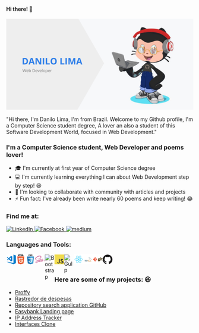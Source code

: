 #### Hi there! :wave:

<img  id="imagheader" src="https://github.com/DaniloLima122/DaniloLima122/blob/master/bannerWeb.png">
<p>"Hi there, I'm Danilo Lima, I'm from Brazil. Welcome to my Github profile, I'm a Computer Science student degree, A lover an also a student of this Software Development World, focused in Web Development."
</p>

### I'm a Computer Science student, Web Developer and poems lover!

- :mortar_board: I'm currently at first year of Computer Science degree
- :computer: I'm currently learning everything I can about Web Development step by step! :laughing:
- :open_hands: I'm looking to collaborate with community with
  articles and projects
- :zap: Fun fact: I've already been write nearly 60 poems and keep writing! :joy:

### Find me at:

<a href="https://www.linkedin.com/in/danilolma/" rel="nofollow">
	<img src="https://camo.githubusercontent.com/0271c9f903c82d91b19ebd8458901d7c61ce1528/68747470733a2f2f696d672e736869656c64732e696f2f62616467652f4c696e6b6564496e2d2532333030373742352e7376673f267374796c653d666c61742d737175617265266c6f676f3d6c696e6b6564696e266c6f676f436f6c6f723d7768697465" alt="LinkedIn" data-canonical-src="https://img.shields.io/badge/LinkedIn-%230077B5.svg?&amp;style=flat-square&amp;logo=linkedin&amp;logoColor=white" style="max-width:100%;">
</a>
<a href="https://www.facebook.com/danilolimc" rel="nofollow">
	<img src="https://camo.githubusercontent.com/20b7a157916442df230fade0413393517ad1c290/68747470733a2f2f696d672e736869656c64732e696f2f62616467652f46616365626f6f6b2d2532333138373746322e7376673f267374796c653d666c61742d737175617265266c6f676f3d66616365626f6f6b266c6f676f436f6c6f723d7768697465" alt="Facebook" data-canonical-src="https://img.shields.io/badge/Facebook-%231877F2.svg?&amp;style=flat-square&amp;logo=facebook&amp;logoColor=white" style="max-width:100%;">
</a>

<a href="https://medium.com/@limadanilo06" rel="nofollow">
	<img src="https://camo.githubusercontent.com/5b133451a151a26231268741caa939ddd33d1e24/68747470733a2f2f696d672e736869656c64732e696f2f62616467652f6d656469756d2d626c61636b3f267374796c653d666c61742d737175617265266c6f676f3d6d656469756d266c6f676f436f6c6f723d7768697465" alt="medium" data-canonical-src="https://img.shields.io/badge/medium-black?&amp;style=flat-square&amp;logo=medium&amp;logoColor=white" style="max-width:100%;">
</a>

<br />

### Languages and Tools:

<img align="left" alt="Visual Studio Code" width="26px" src="https://raw.githubusercontent.com/github/explore/80688e429a7d4ef2fca1e82350fe8e3517d3494d/topics/visual-studio-code/visual-studio-code.png" />
<img align="left" alt="HTML5" width="26px" src="https://raw.githubusercontent.com/github/explore/80688e429a7d4ef2fca1e82350fe8e3517d3494d/topics/html/html.png" />
<img align="left" alt="CSS3" width="26px" src="https://raw.githubusercontent.com/github/explore/80688e429a7d4ef2fca1e82350fe8e3517d3494d/topics/css/css.png" />
<img align="left" alt="Sass" width="26px" src="https://raw.githubusercontent.com/github/explore/80688e429a7d4ef2fca1e82350fe8e3517d3494d/topics/sass/sass.png" />
<img align="left" alt="Bootstrap" width="26px" src="https://cdn.iconscout.com/icon/free/png-256/bootstrap-7-1175254.png" />
<img align="left" alt="JavaScript" width="26px" src="https://raw.githubusercontent.com/github/explore/80688e429a7d4ef2fca1e82350fe8e3517d3494d/topics/javascript/javascript.png" />
<img align="left" alt="Gulp" width="26px" src="https://miro.medium.com/max/1200/1*IGn5E-1wp5mQ2DHoevVCFA.png" />
<img align="left" alt="React" width="26px" src="https://raw.githubusercontent.com/github/explore/80688e429a7d4ef2fca1e82350fe8e3517d3494d/topics/react/react.png" />
<img align="left" alt="MySQL" width="26px" src="https://raw.githubusercontent.com/github/explore/80688e429a7d4ef2fca1e82350fe8e3517d3494d/topics/mysql/mysql.png" />
<img align="left" alt="Git" width="26px" src="https://raw.githubusercontent.com/github/explore/80688e429a7d4ef2fca1e82350fe8e3517d3494d/topics/git/git.png" />
<img align="left" alt="GitHub" width="26px" src="https://raw.githubusercontent.com/github/explore/78df643247d429f6cc873026c0622819ad797942/topics/github/github.png" />

<br />
<br />

### Here are some of my projects: :laughing:

- [Proffy](https://github.com/DaniloLima122/Proffy)
- [Rastredor de despesas](https://github.com/DaniloLima122/rastreador-de-despesas)
- [Repository search application GitHub](https://github.com/DaniloLima122/repos-github-ReactJS)
- [Easybank Landing page](https://github.com/DaniloLima122/easybank-landingpage)
- [IP Address Tracker](https://github.com/DaniloLima122/ip-address-tracker)
- [Interfaces Clone](https://github.com/DaniloLima122/interfaces-clone)

<br />
<br />
